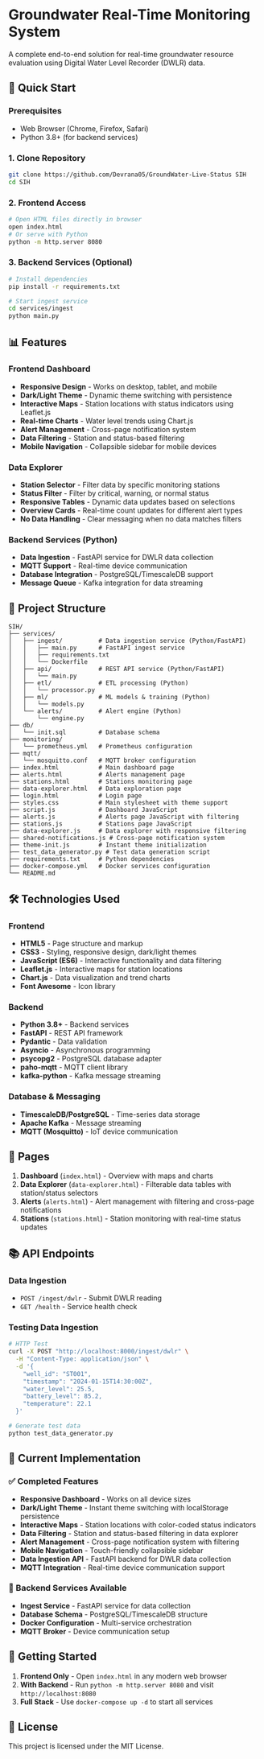 # Groundwater Real-Time Monitoring System

A complete end-to-end solution for real-time groundwater resource evaluation using Digital Water Level Recorder (DWLR) data.

## 🚀 Quick Start

### Prerequisites
- Web Browser (Chrome, Firefox, Safari)
- Python 3.8+ (for backend services)

### 1. Clone Repository
```bash
git clone https://github.com/Devrana05/GroundWater-Live-Status SIH
cd SIH
```

### 2. Frontend Access
```bash
# Open HTML files directly in browser
open index.html
# Or serve with Python
python -m http.server 8080
```

### 3. Backend Services (Optional)
```bash
# Install dependencies
pip install -r requirements.txt

# Start ingest service
cd services/ingest
python main.py
```

## 📊 Features

### Frontend Dashboard
- **Responsive Design** - Works on desktop, tablet, and mobile
- **Dark/Light Theme** - Dynamic theme switching with persistence
- **Interactive Maps** - Station locations with status indicators using Leaflet.js
- **Real-time Charts** - Water level trends using Chart.js
- **Alert Management** - Cross-page notification system
- **Data Filtering** - Station and status-based filtering
- **Mobile Navigation** - Collapsible sidebar for mobile devices

### Data Explorer
- **Station Selector** - Filter data by specific monitoring stations
- **Status Filter** - Filter by critical, warning, or normal status
- **Responsive Tables** - Dynamic data updates based on selections
- **Overview Cards** - Real-time count updates for different alert types
- **No Data Handling** - Clear messaging when no data matches filters

### Backend Services (Python)
- **Data Ingestion** - FastAPI service for DWLR data collection
- **MQTT Support** - Real-time device communication
- **Database Integration** - PostgreSQL/TimescaleDB support
- **Message Queue** - Kafka integration for data streaming

## 📁 Project Structure

```
SIH/
├── services/
│   ├── ingest/          # Data ingestion service (Python/FastAPI)
│   │   ├── main.py      # FastAPI ingest service
│   │   ├── requirements.txt
│   │   └── Dockerfile
│   ├── api/             # REST API service (Python/FastAPI)
│   │   └── main.py
│   ├── etl/             # ETL processing (Python)
│   │   └── processor.py
│   ├── ml/              # ML models & training (Python)
│   │   └── models.py
│   └── alerts/          # Alert engine (Python)
│       └── engine.py
├── db/
│   └── init.sql         # Database schema
├── monitoring/
│   └── prometheus.yml   # Prometheus configuration
├── mqtt/
│   └── mosquitto.conf   # MQTT broker configuration
├── index.html           # Main dashboard page
├── alerts.html          # Alerts management page
├── stations.html        # Stations monitoring page
├── data-explorer.html   # Data exploration page
├── login.html           # Login page
├── styles.css           # Main stylesheet with theme support
├── script.js            # Dashboard JavaScript
├── alerts.js            # Alerts page JavaScript with filtering
├── stations.js          # Stations page JavaScript
├── data-explorer.js     # Data explorer with responsive filtering
├── shared-notifications.js # Cross-page notification system
├── theme-init.js        # Instant theme initialization
├── test_data_generator.py # Test data generation script
├── requirements.txt     # Python dependencies
├── docker-compose.yml   # Docker services configuration
└── README.md
```

## 🛠️ Technologies Used

### Frontend
- **HTML5** - Page structure and markup
- **CSS3** - Styling, responsive design, dark/light themes
- **JavaScript (ES6)** - Interactive functionality and data filtering
- **Leaflet.js** - Interactive maps for station locations
- **Chart.js** - Data visualization and trend charts
- **Font Awesome** - Icon library

### Backend
- **Python 3.8+** - Backend services
- **FastAPI** - REST API framework
- **Pydantic** - Data validation
- **Asyncio** - Asynchronous programming
- **psycopg2** - PostgreSQL database adapter
- **paho-mqtt** - MQTT client library
- **kafka-python** - Kafka message streaming

### Database & Messaging
- **TimescaleDB/PostgreSQL** - Time-series data storage
- **Apache Kafka** - Message streaming
- **MQTT (Mosquitto)** - IoT device communication

## 🎯 Pages

1. **Dashboard** (`index.html`) - Overview with maps and charts
2. **Data Explorer** (`data-explorer.html`) - Filterable data tables with station/status selectors
3. **Alerts** (`alerts.html`) - Alert management with filtering and cross-page notifications
4. **Stations** (`stations.html`) - Station monitoring with real-time status updates

## 📚 API Endpoints

### Data Ingestion
- `POST /ingest/dwlr` - Submit DWLR reading
- `GET /health` - Service health check

### Testing Data Ingestion
```bash
# HTTP Test
curl -X POST "http://localhost:8000/ingest/dwlr" \
  -H "Content-Type: application/json" \
  -d '{
    "well_id": "ST001",
    "timestamp": "2024-01-15T14:30:00Z",
    "water_level": 25.5,
    "battery_level": 85.2,
    "temperature": 22.1
  }'

# Generate test data
python test_data_generator.py
```

## 🎯 Current Implementation

### ✅ Completed Features
- **Responsive Dashboard** - Works on all device sizes
- **Dark/Light Theme** - Instant theme switching with localStorage persistence
- **Interactive Maps** - Station locations with color-coded status indicators
- **Data Filtering** - Station and status-based filtering in data explorer
- **Alert Management** - Cross-page notification system with filtering
- **Mobile Navigation** - Touch-friendly collapsible sidebar
- **Data Ingestion API** - FastAPI backend for DWLR data collection
- **MQTT Integration** - Real-time device communication support

### 🔄 Backend Services Available
- **Ingest Service** - FastAPI service for data collection
- **Database Schema** - PostgreSQL/TimescaleDB structure
- **Docker Configuration** - Multi-service orchestration
- **MQTT Broker** - Device communication setup

## 🚀 Getting Started

1. **Frontend Only** - Open `index.html` in any modern web browser
2. **With Backend** - Run `python -m http.server 8080` and visit `http://localhost:8080`
3. **Full Stack** - Use `docker-compose up -d` to start all services

## 📄 License

This project is licensed under the MIT License.